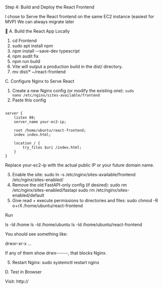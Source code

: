 Step 4: Build and Deploy the React Frontend

I chose to Serve the React frontend on the same EC2 instance (easiest for MVP)
We can always migrate later

🧱 A. Build the React App Locally

1. cd Frontend
2. sudo apt install npm
2. npm install --save-dev typescript
3. npm audit fix
4. npm run build
5. Vite will output a production build in the dist/ directory.
6. mv dist/* ~/react-frontend

C. Configure Nginx to Serve React

1. Create a new Nginx config (or modify the existing one):
        <code>sudo nano /etc/nginx/sites-available/frontend</code>
2. Paste this config
<pre><code>
server {
    listen 80;
    server_name your-ec2-ip;

    root /home/ubuntu/react-frontend;
    index index.html;

    location / {
        try_files $uri /index.html;
    }
}
</code></pre>
Replace your-ec2-ip with the actual public IP or your future domain name.

3. Enable the site:
sudo ln -s /etc/nginx/sites-available/frontend /etc/nginx/sites-enabled/
4. Remove the old FastAPI-only config (if desired):
sudo rm /etc/nginx/sites-enabled/fastapi
sudo rm /etc/nginx/sites-enabled/default
5. Give read + execute permissions to directories and files:
sudo chmod -R o+rX /home/ubuntu/react-frontend

Run

ls -ld /home
ls -ld /home/ubuntu
ls -ld /home/ubuntu/react-frontend

You should see something like:

drwxr-xr-x ...

If any of them show drwx------, that blocks Nginx.

5. Restart Nginx:
sudo systemctl restart nginx

D. Test in Browser

Visit:
http://<your-ec2-ip>
    